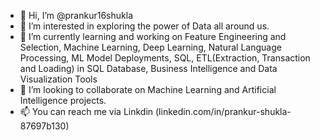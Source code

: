 - 👋 Hi, I’m @prankur16shukla
- 👀 I’m interested in exploring the power of Data all around us.
- 🌱 I’m currently learning and working on Feature Engineering and Selection, Machine Learning, Deep Learning, Natural Language Processing, 
      ML Model Deployments, SQL, ETL(Extraction, Transaction and Loading) in SQL Database, Business Intelligence and Data Visualization Tools
- 💞️ I’m looking to collaborate on Machine Learning and Artificial Intelligence projects.
- 📫 You can reach me via Linkdin (linkedin.com/in/prankur-shukla-87697b130)

<!---
prankur16shukla/prankur16shukla is a ✨ special ✨ repository because its `README.md` (this file) appears on your GitHub profile.
You can click the Preview link to take a look at your changes.
--->
